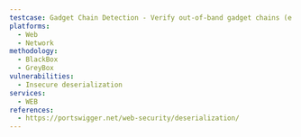 ```yaml
---
testcase: Gadget Chain Detection - Verify out-of-band gadget chains (e.g., Java URLDNS, PHPGGC payloads) cannot trigger callbacks or delays—ensuring no known chain executes. Web (HTTP/HTTPS) service
platforms: 
  - Web
  - Network
methodology: 
  - BlackBox
  - GreyBox
vulnerabilities:
  - Insecure deserialization
services:
  - WEB
references:
  - https://portswigger.net/web-security/deserialization/
---
```

